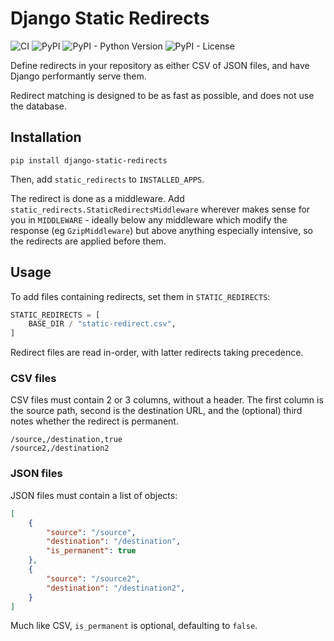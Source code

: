 # Django Static Redirects

![CI](https://github.com/RealOrangeOne/django-static-redirects/workflows/CI/badge.svg)
![PyPI](https://img.shields.io/pypi/v/django-static-redirects.svg)
![PyPI - Python Version](https://img.shields.io/pypi/pyversions/django-static-redirects.svg)
![PyPI - License](https://img.shields.io/pypi/l/django-static-redirects.svg)

Define redirects in your repository as either CSV of JSON files, and have Django performantly serve them.

Redirect matching is designed to be as fast as possible, and does not use the database.

## Installation

```
pip install django-static-redirects
```

Then, add `static_redirects` to `INSTALLED_APPS`.

The redirect is done as a middleware. Add `static_redirects.StaticRedirectsMiddleware` wherever makes sense for you in `MIDDLEWARE` - ideally below any middleware which modify the response (eg `GzipMiddleware`) but above anything especially intensive, so the redirects are applied before them.

## Usage

To add files containing redirects, set them in `STATIC_REDIRECTS`:

```python
STATIC_REDIRECTS = [
    BASE_DIR / "static-redirect.csv",
]
```

Redirect files are read in-order, with latter redirects taking precedence.

### CSV files

CSV files must contain 2 or 3 columns, without a header. The first column is the source path, second is the destination URL, and the (optional) third notes whether the redirect is permanent.

```csv
/source,/destination,true
/source2,/destination2
```

### JSON files

JSON files must contain a list of objects:

```json
[
    {
        "source": "/source",
        "destination": "/destination",
        "is_permanent": true
    },
    {
        "source": "/source2",
        "destination": "/destination2",
    }
]
```

Much like CSV, `is_permanent` is optional, defaulting to `false`.
